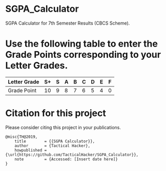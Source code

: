 # SGPA_Calculator
SGPA Calculator for 7th Semester Results (CBCS Scheme).

# Use the following table to enter the Grade Points corresponding to your Letter Grades.

| Letter Grade 	| S+ 	| S 	| A 	| B 	| C 	| D 	| E 	| F 	|
|--------------	|----	|---	|---	|---	|---	|---	|---	|---	|
| Grade Point  	| 10 	| 9 	| 8 	| 7 	| 6 	| 5 	| 4 	| 0 	|


# Citation for this project
Please consider citing this project in your publications. 

```
@misc{TH@2019,
    title        = {{SGPA Calculator}},
    author       = {Tactical Hacker},
    howpublished = {\url{https://github.com/TacticalHacker/SGPA_Calculator}},
    note         = {Accessed: [Insert date here]}
}

```
